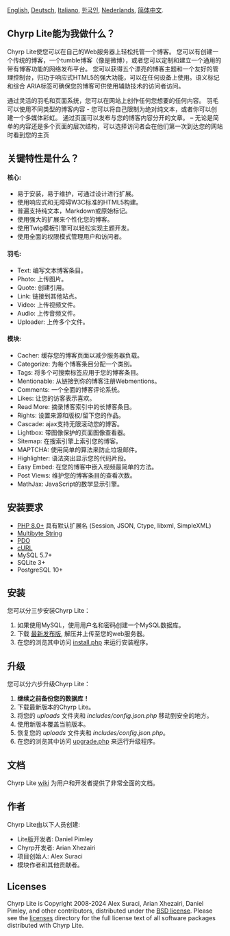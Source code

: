 [English](README.md), [Deutsch](README_de_DE.md), [Italiano](README_it_IT.md), [한국인](README_ko_KR.md), [Nederlands](README_nl_NL.md), [简体中文](README_zh_CN.md).

## Chyrp Lite能为我做什么？

Chyrp Lite使您可以在自己的Web服务器上轻松托管一个博客。 您可以有创建一个传统的博客，一个tumble博客（像是微博），或者您可以定制和建立一个通用的带有博客功能的网络发布平台。
您可以获得五个漂亮的博客主题和一个友好的管理控制台，归功于响应式HTML5的强大功能，可以在任何设备上使用。语义标记和综合
ARIA标签可确保您的博客可供使用辅助技术的访问者访问。

通过灵活的羽毛和页面系统，您可以在网站上创作任何您想要的任何内容。
羽毛可以使用不同类型的博客内容 - 您可以将自己限制为绝对纯文本，或者你可以创建一个多媒体彩虹。 
通过页面可以发布与您的博客内容分开的文章。
– 无论是简单的内容还是多个页面的层次结构，可以选择访问者会在他们第一次到达您的网站时看到您的主页
   
## 关键特性是什么？

#### 核心:
* 易于安装，易于维护，可通过设计进行扩展。
* 使用响应式和无障碍W3C标准的HTML5构建。
* 普遍支持纯文本，Markdown或原始标记。
* 使用强大的扩展来个性化您的博客。
* 使用Twig模板引擎可以轻松实现主题开发。
* 使用全面的权限模式管理用户和访问者。

#### 羽毛:
* Text: 编写文本博客条目。
* Photo: 上传图片。
* Quote: 创建引用。
* Link: 链接到其他站点。
* Video: 上传视频文件。
* Audio: 上传音频文件。
* Uploader: 上传多个文件。

#### 模块:
* Cacher: 缓存您的博客页面以减少服务器负载。
* Categorize: 为每个博客条目分配一个类别。
* Tags: 将多个可搜索标签应用于您的博客条目。
* Mentionable: 从链接到你的博客注册Webmentions。
* Comments: 一个全面的博客评论系统。
* Likes: 让您的访客表示喜欢。
* Read More: 摘录博客索引中的长博客条目。
* Rights: 设置来源和版权/留下您的作品。
* Cascade: ajax支持无限滚动您的博客。
* Lightbox: 带图像保护的页面图像查看器。
* Sitemap: 在搜索引擎上索引您的博客。
* MAPTCHA: 使用简单的算法来防止垃圾邮件。
* Highlighter: 语法突出显示您的代码片段。
* Easy Embed: 在您的博客中嵌入视频最简单的方法。
* Post Views: 维护您的博客条目的查看次数。
* MathJax: JavaScript的数学显示引擎。

## 安装要求

* [PHP 8.0+](https://www.php.net/supported-versions.php) 具有默认扩展名 (Session, JSON, Ctype, libxml, SimpleXML)
* [Multibyte String](https://www.php.net/manual/en/book.mbstring.php)
* [PDO](https://www.php.net/manual/en/book.pdo.php)
* [cURL](https://www.php.net/manual/en/book.curl.php)
* MySQL 5.7+
* SQLite 3+
* PostgreSQL 10+

## 安装

您可以分三步安装Chyrp Lite：

1. 如果使用MySQL，使用用户名和密码创建一个MySQL数据库。
2. 下载 [最新发布版](https://github.com/xenocrat/chyrp-lite/releases), 解压并上传至您的web服务器。
3. 在您的浏览其中访问 [install.php](install.php) 来运行安装程序。

## 升级

您可以分六步升级Chyrp Lite：

1. __继续之前备份您的数据库！__
2. 下载最新版本的Chyrp Lite。
3. 将您的 _uploads_ 文件夹和 _includes/config.json.php_ 移动到安全的地方。
4. 使用新版本覆盖当前版本。
5. 恢复您的 _uploads_ 文件夹和 _includes/config.json.php_。
6. 在您的浏览其中访问 [upgrade.php](upgrade.php) 来运行升级程序。

## 文档

Chyrp Lite [wiki](https://chyrplite.net/wiki/) 为用户和开发者提供了非常全面的文档。

## 作者

Chyrp Lite由以下人员创建:

* Lite版开发者: Daniel Pimley
* Chyrp开发者: Arian Xhezairi
* 项目创始人: Alex Suraci
* 模块作者和其他贡献者。

## Licenses

Chyrp Lite is Copyright 2008-2024 Alex Suraci, Arian Xhezairi, Daniel Pimley, and other contributors,
distributed under the [BSD license](https://raw.githubusercontent.com/xenocrat/chyrp-lite/master/LICENSE.md).
Please see the [licenses](licenses) directory for the full license text of all software packages distributed with Chyrp Lite.
